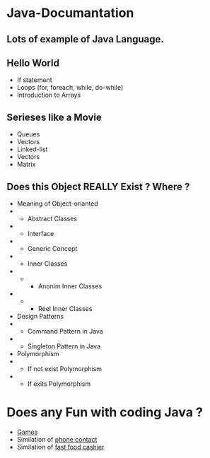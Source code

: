 # Java-Documantation

## Lots of example of Java Language.
## Hello World
- If statement
- Loops (for, foreach, while, do-while)
- Introduction to Arrays


## Serieses like a Movie
- Queues
- Vectors
- Linked-list
- Vectors
- Matrix

## Does this Object REALLY Exist ? Where ?
- Meaning of Object-orianted
- - Abstract Classes
- - Interface
- - Generic Concept
- - Inner Classes
- - - Anonim Inner Classes
- - - Reel Inner Classes
- Design Patterns
- - Command Pattern in Java
- - Singleton Pattern in Java
- Polymorphism
- - If not exist Polymorphism 
- - If exits Polymorphism

# Does any Fun with coding Java ?
- [Games](https://github.com/MrKacmaz/Java-Documantation/tree/main/out/production/ImproveJAVA/Game)
- Similation of [phone contact](https://github.com/MrKacmaz/Java-Documantation/tree/main/out/production/ImproveJAVA/LittleProject/BURGER)
- Similation of [fast food cashier](https://github.com/MrKacmaz/Java-Documantation/tree/main/out/production/ImproveJAVA/LittleProject/Rehber)
